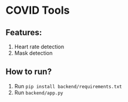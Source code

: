 # COVID Tools

## Features:
1. Heart rate detection
2. Mask detection

## How to run?
1. Run `pip install backend/requirements.txt`
2. Run `backend/app.py`
